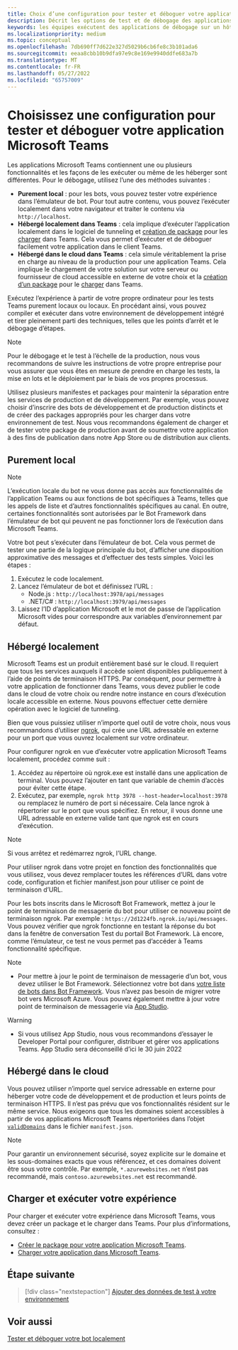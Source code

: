 ```yaml
---
title: Choix d’une configuration pour tester et déboguer votre application
description: Décrit les options de test et de débogage des applications Microsoft Teams dans un environnement local et hébergé dans le cloud.
keywords: les équipes exécutent des applications de débogage sur un hôte hébergé dans le cloud local
ms.localizationpriority: medium
ms.topic: conceptual
ms.openlocfilehash: 7db690ff7d622e327d5029b6cb6fe8c3b101ada6
ms.sourcegitcommit: eeaa8cbb10b9dfa97e9c8e169e9940ddfe683a7b
ms.translationtype: MT
ms.contentlocale: fr-FR
ms.lasthandoff: 05/27/2022
ms.locfileid: "65757009"
---
```

# <a name="choose-a-setup-to-test-and-debug-your-microsoft-teams-app"></a>Choisissez une configuration pour tester et déboguer votre application Microsoft Teams

Les applications Microsoft Teams contiennent une ou plusieurs fonctionnalités et les façons de les exécuter ou même de les héberger sont différentes. Pour le débogage, utilisez l’une des méthodes suivantes :

* **Purement local** : pour les bots, vous pouvez tester votre expérience dans l’émulateur de bot. Pour tout autre contenu, vous pouvez l’exécuter localement dans votre navigateur et traiter le contenu via `http://localhost`.
* **Hébergé localement dans Teams** : cela implique d’exécuter l’application localement dans le logiciel de tunneling et [création de package](~/concepts/build-and-test/apps-package.md) pour les [charger](~/concepts/deploy-and-publish/apps-upload.md) dans Teams. Cela vous permet d’exécuter et de déboguer facilement votre application dans le client Teams.
* **Hébergé dans le cloud dans Teams** : cela simule véritablement la prise en charge au niveau de la production pour une application Teams. Cela implique le chargement de votre solution sur votre serveur ou fournisseur de cloud accessible en externe de votre choix et la [création d’un package](~/concepts/build-and-test/apps-package.md) pour le [charger](~/concepts/deploy-and-publish/apps-upload.md) dans Teams.

Exécutez l’expérience à partir de votre propre ordinateur pour les tests Teams purement locaux ou locaux. En procédant ainsi, vous pouvez compiler et exécuter dans votre environnement de développement intégré et tirer pleinement parti des techniques, telles que les points d’arrêt et le débogage d’étapes.

> [!NOTE]
> Pour le débogage et le test à l’échelle de la production, nous vous recommandons de suivre les instructions de votre propre entreprise pour vous assurer que vous êtes en mesure de prendre en charge les tests, la mise en lots et le déploiement par le biais de vos propres processus.

Utilisez plusieurs manifestes et packages pour maintenir la séparation entre les services de production et de développement. Par exemple, vous pouvez choisir d’inscrire des bots de développement et de production distincts et de créer des packages appropriés pour les charger dans votre environnement de test. Nous vous recommandons également de charger et de tester votre package de production avant de soumettre votre application à des fins de publication dans notre App Store ou de distribution aux clients.

## <a name="purely-local"></a>Purement local

> [!NOTE]
> L’exécution locale du bot ne vous donne pas accès aux fonctionnalités de l’application Teams ou aux fonctions de bot spécifiques à Teams, telles que les appels de liste et d’autres fonctionnalités spécifiques au canal. En outre, certaines fonctionnalités sont autorisées par le Bot Framework dans l’émulateur de bot qui peuvent ne pas fonctionner lors de l’exécution dans Microsoft Teams.

Votre bot peut s’exécuter dans l’émulateur de bot. Cela vous permet de tester une partie de la logique principale du bot, d’afficher une disposition approximative des messages et d’effectuer des tests simples. Voici les étapes :

1. Exécutez le code localement.
2. Lancez l’émulateur de bot et définissez l’URL :
   * Node.js : `http://localhost:3978/api/messages`
   * .NET/C# : `http://localhost:3979/api/messages`
3. Laissez l’ID d’application Microsoft et le mot de passe de l’application Microsoft vides pour correspondre aux variables d’environnement par défaut.

## <a name="locally-hosted"></a>Hébergé localement

Microsoft Teams est un produit entièrement basé sur le cloud. Il requiert que tous les services auxquels il accède soient disponibles publiquement à l’aide de points de terminaison HTTPS. Par conséquent, pour permettre à votre application de fonctionner dans Teams, vous devez publier le code dans le cloud de votre choix ou rendre notre instance en cours d’exécution locale accessible en externe. Nous pouvons effectuer cette dernière opération avec le logiciel de tunneling.

Bien que vous puissiez utiliser n’importe quel outil de votre choix, nous vous recommandons d’utiliser [ngrok](https://ngrok.com/download), qui crée une URL adressable en externe pour un port que vous ouvrez localement sur votre ordinateur.

Pour configurer ngrok en vue d’exécuter votre application Microsoft Teams localement, procédez comme suit :

1. Accédez au répertoire où ngrok.exe est installé dans une application de terminal. Vous pouvez l’ajouter en tant que variable de chemin d’accès pour éviter cette étape.
2. Exécutez, par exemple, `ngrok http 3978 --host-header=localhost:3978` ou remplacez le numéro de port si nécessaire.
   Cela lance ngrok à répertorier sur le port que vous spécifiez. En retour, il vous donne une URL adressable en externe valide tant que ngrok est en cours d’exécution.

> [!NOTE]
> Si vous arrêtez et redémarrez ngrok, l’URL change.

Pour utiliser ngrok dans votre projet en fonction des fonctionnalités que vous utilisez, vous devez remplacer toutes les références d’URL dans votre code, configuration et fichier manifest.json pour utiliser ce point de terminaison d’URL.

Pour les bots inscrits dans le Microsoft Bot Framework, mettez à jour le point de terminaison de messagerie du bot pour utiliser ce nouveau point de terminaison ngrok. Par exemple : `https://2d1224fb.ngrok.io/api/messages`. Vous pouvez vérifier que ngrok fonctionne en testant la réponse du bot dans la fenêtre de conversation Test du portail Bot Framework. Là encore, comme l’émulateur, ce test ne vous permet pas d’accéder à Teams fonctionnalité spécifique.

> [!NOTE]
> * Pour mettre à jour le point de terminaison de messagerie d’un bot, vous devez utiliser le Bot Framework. Sélectionnez votre bot dans [votre liste de bots dans Bot Framework](https://dev.botframework.com/bots). Vous n’avez pas besoin de migrer votre bot vers Microsoft Azure. Vous pouvez également mettre à jour votre point de terminaison de messagerie via [App Studio](~/concepts/build-and-test/app-studio-overview.md).

> [!WARNING]
> * Si vous utilisez App Studio, nous vous recommandons d’essayer le Developer Portal pour configurer, distribuer et gérer vos applications Teams. App Studio sera déconseillé d’ici le 30 juin 2022

## <a name="cloud-hosted"></a>Hébergé dans le cloud

Vous pouvez utiliser n’importe quel service adressable en externe pour héberger votre code de développement et de production et leurs points de terminaison HTTPS. Il n’est pas prévu que vos fonctionnalités résident sur le même service. Nous exigeons que tous les domaines soient accessibles à partir de vos applications Microsoft Teams répertoriées dans l’objet [`validDomains`](~/resources/schema/manifest-schema.md#validdomains) dans le fichier `manifest.json`.

> [!NOTE]
> Pour garantir un environnement sécurisé, soyez explicite sur le domaine et les sous-domaines exacts que vous référencez, et ces domaines doivent être sous votre contrôle. Par exemple, `*.azurewebsites.net` n’est pas recommandé, mais `contoso.azurewebsites.net` est recommandé.

## <a name="load-and-run-your-experience"></a>Charger et exécuter votre expérience

Pour charger et exécuter votre expérience dans Microsoft Teams, vous devez créer un package et le charger dans Teams. Pour plus d’informations, consultez :

* [Créer le package pour votre application Microsoft Teams](~/concepts/build-and-test/apps-package.md).
* [Charger votre application dans Microsoft Teams](~/concepts/deploy-and-publish/apps-upload.md).

## <a name="next-step"></a>Étape suivante

> [!div class="nextstepaction"]
> [Ajouter des données de test à votre environnement](~/concepts/build-and-test/test-data.md)

## <a name="see-also"></a>Voir aussi

[Tester et déboguer votre bot localement](../../bots/how-to/debug/locally-with-an-ide.md#test-and-debug-your-bot-locally)
